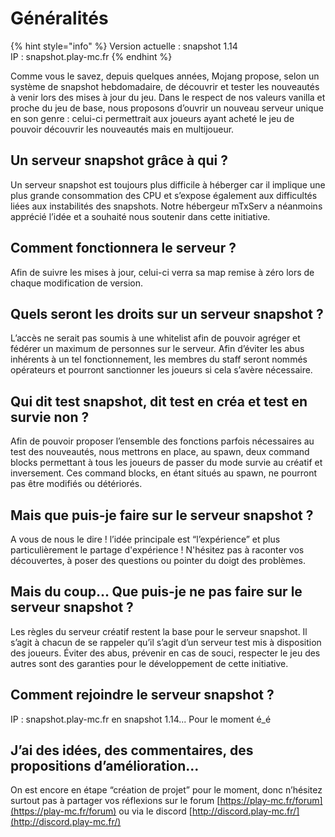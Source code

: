 # Généralités

{% hint style="info" %}
Version actuelle : snapshot 1.14  
IP : snapshot.play-mc.fr
{% endhint %}

Comme vous le savez, depuis quelques années, Mojang propose, selon un système de snapshot hebdomadaire, de découvrir et tester les nouveautés à venir lors des mises à jour du jeu. Dans le respect de nos valeurs vanilla et proche du jeu de base, nous proposons d’ouvrir un nouveau serveur unique en son genre : celui-ci permettrait aux joueurs ayant acheté le jeu de pouvoir découvrir les nouveautés mais en multijoueur.

## Un serveur snapshot grâce à qui ?

Un serveur snapshot est toujours plus difficile à héberger car il implique une plus grande consommation des CPU et s’expose également aux difficultés liées aux instabilités des snapshots. Notre hébergeur mTxServ a néanmoins apprécié l’idée et a souhaité nous soutenir dans cette initiative.

## Comment fonctionnera le serveur ?

Afin de suivre les mises à jour, celui-ci verra sa map remise à zéro lors de chaque modification de version.

## Quels seront les droits sur un serveur snapshot ?

L’accès ne serait pas soumis à une whitelist afin de pouvoir agréger et fédérer un maximum de personnes sur le serveur. Afin d’éviter les abus inhérents à un tel fonctionnement, les membres du staff seront nommés opérateurs et pourront sanctionner les joueurs si cela s’avère nécessaire.

## Qui dit test snapshot, dit test en créa et test en survie non ?

Afin de pouvoir proposer l’ensemble des fonctions parfois nécessaires au test des nouveautés, nous mettrons en place, au spawn, deux command blocks permettant à tous les joueurs de passer du mode survie au créatif et inversement. Ces command blocks, en étant situés au spawn, ne pourront pas être modifiés ou détériorés.

## Mais que puis-je faire sur le serveur snapshot ?

A vous de nous le dire ! l’idée principale est “l’expérience” et plus particulièrement le partage d'expérience ! N'hésitez pas à raconter vos découvertes, à poser des questions ou pointer du doigt des problèmes.

## Mais du coup... Que puis-je ne pas faire sur le serveur snapshot ?

Les règles du serveur créatif restent la base pour le serveur snapshot. Il s’agit à chacun de se rappeler qu’il s’agit d’un serveur test mis à disposition des joueurs. Éviter des abus, prévenir en cas de souci, respecter le jeu des autres sont des garanties pour le développement de cette initiative.

## Comment rejoindre le serveur snapshot ?

IP : snapshot.play-mc.fr en snapshot 1.14... Pour le moment é\_é

## J’ai des idées, des commentaires, des propositions d’amélioration...

On est encore en étape “création de projet” pour le moment, donc n’hésitez surtout pas à partager vos réflexions sur le forum [https://play-mc.fr/forum](https://play-mc.fr/forum) ou via le discord [http://discord.play-mc.fr/](http://discord.play-mc.fr/)

